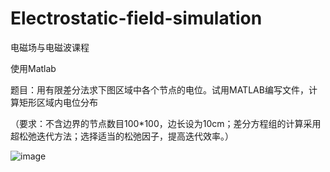 # Electrostatic-field-simulation
电磁场与电磁波课程

使用Matlab

题目：用有限差分法求下图区域中各个节点的电位。试用MATLAB编写文件，计算矩形区域内电位分布

（要求：不含边界的节点数目100*100，边长设为10cm；差分方程组的计算采用超松弛迭代方法；选择适当的松弛因子，提高迭代效率。）

![image](https://user-images.githubusercontent.com/62194572/111362574-eeed2700-86c9-11eb-8bb4-5ec04870601d.png)
